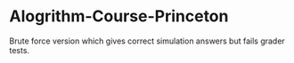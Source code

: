 # Alogrithm-Course-Princeton

Brute force version which gives correct simulation answers but fails grader tests.
